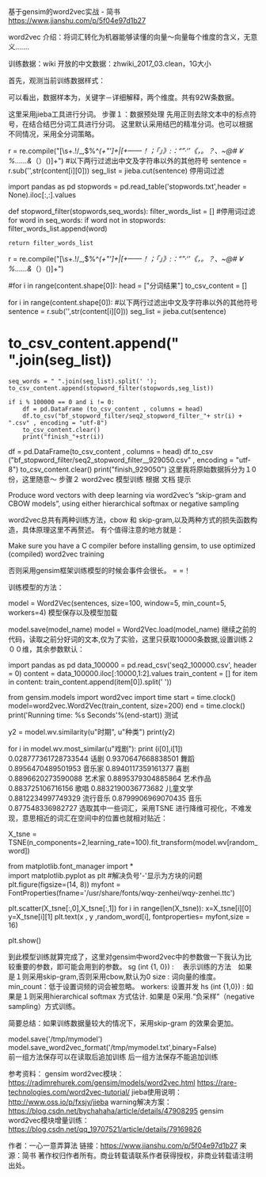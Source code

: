 基于gensim的word2vec实战 - 简书 https://www.jianshu.com/p/5f04e97d1b27

word2vec 介绍：将词汇转化为机器能够读懂的向量～向量每个维度的含义，无意义.......

训练数据：wiki 开放的中文数据：zhwiki_2017_03.clean，1G大小

首先，观测当前训练数据样式：



可以看出，数据样本为，关键字－详细解释，两个维度。共有92W条数据。

这里采用jieba工具进行分词。
步骤１：数据预处理
先用正则去除文本中的标点符号，在结合结巴分词工具进行分词。
这里默认采用结巴的精准分词。也可以根据不同情况，采用全分词策略。

r = re.compile("[\s+\.\!\/_,$%^*(+\"\']+|[+——！；「」》:：“”·‘’《，。？、~@#￥%……&*（）()]+")
 #以下两行过滤出中文及字符串以外的其他符号
sentence = r.sub('',str(content[i][0]))
seg_list = jieba.cut(sentence)
停用词过滤

import pandas as pd
stopwords = pd.read_table('stopwords.txt',header = None).iloc[:,:].values

def stopword_filter(stopwords,seq_words):
    filter_words_list = []
    #停用词过滤
    for word in seq_words:
        if word not in stopwords:
            filter_words_list.append(word)
    
    return filter_words_list
r = re.compile("[\s+\.\!\/_,$%^*(+\"\']+|[+——！；「」》:：“”·‘’《，。？、~@#￥%……&*（）()]+")

#for i in range(content.shape[0]):
head = ["分词结果"]
to_csv_content = []

for i in range(content.shape[0]):
    #以下两行过滤出中文及字符串以外的其他符号
    sentence = r.sub('',str(content[i][0]))
    seg_list = jieba.cut(sentence)
#     to_csv_content.append(" ".join(seg_list))
    seq_words = " ".join(seg_list).split(' ');
    to_csv_content.append(stopword_filter(stopwords,seg_list))
    
    if i % 100000 == 0 and i != 0:
        df = pd.DataFrame (to_csv_content , columns = head)
        df.to_csv("bf_stopword_filter/seq2_stopword_filter_"+ str(i) + ".csv" , encoding = "utf-8")
        to_csv_content.clear()
        print("finish_"+str(i))
    
df = pd.DataFrame(to_csv_content , columns = head)
df.to_csv ("bf_stopword_filter/seq2_stopword_filter__929050.csv" , encoding = "utf-8")
to_csv_content.clear()
print("finish_929050")
这里我将原始数据拆分为１0份，这里随意～
步骤２
word2vec 模型训练
根据 文档 提示

Produce word vectors with deep learning via word2vec’s “skip-gram and CBOW models”, using either hierarchical softmax or negative sampling

word2vec总共有两种训练方法，cbow 和 skip-gram,以及两种方式的损失函数构造，具体原理这里不再赘述。
有个值得注意的地方就是：

Make sure you have a C compiler before installing gensim, to use optimized (compiled) word2vec training

否则采用gensim框架训练模型的时候会事件会很长。 = =！

训练模型的方法：

model = Word2Vec(sentences, size=100, window=5, min_count=5, workers=4)
模型保存以及模型加载

model.save(model_name)
model = Word2Vec.load(model_name)
继续之前的代码，读取之前分好词的文本,仅为了实验，这里只获取10000条数据,设置训练２００维，其余参数默认：

import pandas as pd 
data_100000 = pd.read_csv('seq2_100000.csv', header = 0) 
content = data_100000.iloc[:10000,1:2].values
train_content = []
for item in content: 
    train_content.append(item[0]).split(' '))

from gensim.models import word2vec 
import time
start = time.clock()
model=word2vec.Word2Vec(train_content, size=200)
end = time.clock()
print('Running time: %s Seconds'%(end-start))
测试

y2 = model.wv.similarity(u"时期", u"种类")
print(y2)

for i in model.wv.most_similar(u"戏剧"):
    print (i[0],i[1])
0.028777361728733544
话剧 0.9370647668838501
舞蹈 0.8956470489501953
音乐家 0.8940117359161377
喜剧 0.8896620273590088
艺术家 0.8895379304885864
艺术作品 0.883725106716156
歌唱 0.8832190036773682
儿童文学 0.8812234997749329
流行音乐 0.8799906969070435
音乐 0.877548336982727
选取其中一些词汇，采用TSNE 进行降维可视化，不难发现，意思相近的词汇在空间中的位置也就相对贴近：

X_tsne = TSNE(n_components=2,learning_rate=100).fit_transform(model.wv[random_word])

from matplotlib.font_manager import *  
import matplotlib.pyplot as plt 
#解决负号'-'显示为方块的问题  
plt.figure(figsize=(14, 8)) 
myfont = FontProperties(fname='/usr/share/fonts/wqy-zenhei/wqy-zenhei.ttc')

plt.scatter(X_tsne[:,0],X_tsne[:,1])
for i in range(len(X_tsne)):
    x=X_tsne[i][0]
    y=X_tsne[i][1]
    plt.text(x , y ,random_word[i], fontproperties= myfont,size = 16)
 
plt.show()

到此模型训练就算完成了，这里对gensim中word2vec中的参数做一下我认为比较重要的参数，即可能会用到的参数。
sg (int {1, 0}) : 　表示训练的方法　如果是１则采用skip-gram,否则采用cbow,默认为0
size : 词向量的维度。
min_count：低于设置词频的词会被忽略。
workers: 设置并发
hs (int {1,0}) : 如果是１则采用hierarchical softmax 方式估计. 如果是 0采用.“负采样”（negative sampling）方式训练。

简要总结：如果训练数据量较大的情况下，采用skip-gram 的效果会更加。

model.save('/tmp/mymodel')  
model.save_word2vec_format('/tmp/mymodel.txt',binary=False)   
前一组方法保存可以在读取后追加训练
后一组方法保存不能追加训练

参考资料：
gensim word2vec模块：
https://radimrehurek.com/gensim/models/word2vec.html
https://rare-technologies.com/word2vec-tutorial/
jieba使用说明：
http://www.oss.io/p/fxsjy/jieba
warning解决方案：
https://blog.csdn.net/bychahaha/article/details/47908295
gensim word2vec模块增量训练：
https://blog.csdn.net/qq_19707521/article/details/79169826

作者：一心一意弄算法
链接：https://www.jianshu.com/p/5f04e97d1b27
来源：简书
著作权归作者所有。商业转载请联系作者获得授权，非商业转载请注明出处。